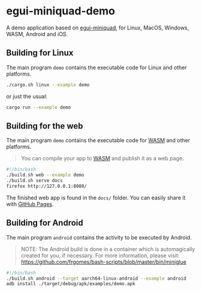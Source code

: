 # egui-miniquad-demo

A demo application based on [egui-miniquad](https://github.com/not-fl3/egui-miniquad), for Linux, MacOS, Windows, WASM, Android and iOS.

## Building for Linux

The main program `demo` contains the executable code for Linux and other platforms.

``` bash
./cargo.sh linux --example demo
```

or just the usual:

``` bash
cargo run --example demo
```

## Building for the web

The main program `demo` contains the executable code for [WASM](https://en.wikipedia.org/wiki/WebAssembly) and other platforms.

> You can compile your app to [WASM](https://en.wikipedia.org/wiki/WebAssembly) and publish it as a web page.


``` bash
#!/bin/bash
./build.sh web --example demo
./build.sh serve docs
firefox http://127.0.0.1:8080/
```

The finished web app is found in the `docs/` folder. You can easily share it with [GitHub Pages](https://docs.github.com/en/free-pro-team@latest/github/working-with-github-pages/configuring-a-publishing-source-for-your-github-pages-site).


## Building for Android

The main program `android` contains the activity to be executed by Android.

> NOTE: The Android build is done in a container which is automagically created for you, if necessary. For more information, please visit: https://github.com/frgomes/bash-scripts/blob/master/bin/miniglue

``` bash
#!/bin/bash
./build.sh android --target aarch64-linux-android --example android
adb install ./target/debug/apk/examples/demo.apk
```
